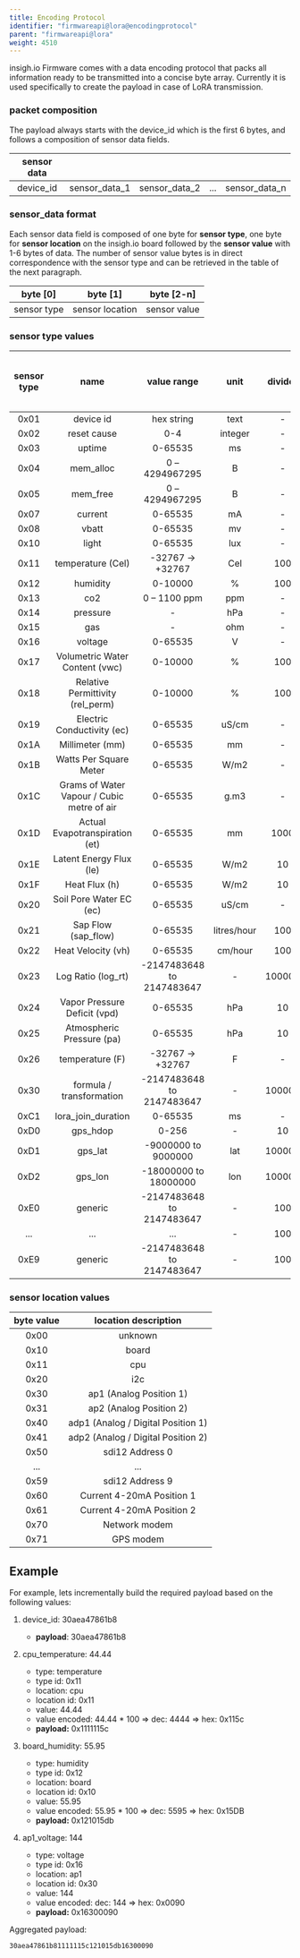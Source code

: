 ```yaml
---
title: Encoding Protocol
identifier: "firmwareapi@lora@encodingprotocol"
parent: "firmwareapi@lora"
weight: 4510
---
```


insigh.io Firmware comes with a data encoding protocol that packs all information ready to be transmitted into a concise byte array. Currently it is used specifically to create the payload in case of LoRA transmission.

### packet composition

The payload always starts with the device_id which is the first 6 bytes, and follows a composition of sensor data fields.

| sensor data |               |               |     |               |
| :---------: | :-----------: | :-----------: | :-: | :-----------: |
|  device_id  | sensor_data_1 | sensor_data_2 | ... | sensor_data_n |

### sensor_data format

Each sensor data field is composed of one byte for **sensor type**, one byte for **sensor location** on the insigh.io board followed by the **sensor value** with 1-6 bytes of data. The number of sensor value bytes is in direct correspondence with the sensor type and can be retrieved in the table of the next paragraph.

|  byte [0]   |    byte [1]     |  byte [2-n]  |
| :---------: | :-------------: | :----------: |
| sensor type | sensor location | sensor value |

### sensor type values

| sensor type |                    name                    |        value range        |    unit     | divider | sensor value number of bytes |
| :---------: | :----------------------------------------: | :-----------------------: | :---------: | :-----: | :--------------------------: |
|    0x01     |                 device id                  |        hex string         |    text     |    -    |           6 bytes            |
|    0x02     |                reset cause                 |            0-4            |   integer   |    -    |            1 byte            |
|    0x03     |                   uptime                   |          0-65535          |     ms      |    -    |           2 bytes            |
|    0x04     |                 mem_alloc                  |      0 – 4294967295       |      B      |    -    |           4 btyes            |
|    0x05     |                  mem_free                  |      0 – 4294967295       |      B      |    -    |           4 btyes            |
|    0x07     |                  current                   |          0-65535          |     mA      |    -    |           2 bytes            |
|    0x08     |                   vbatt                    |          0-65535          |     mv      |    -    |           2 bytes            |
|    0x10     |                   light                    |          0-65535          |     lux     |    -    |           2 bytes            |
|    0x11     |             temperature (Cel)              |     -32767 -> +32767      |     Cel     |   100   |           2 bytes            |
|    0x12     |                  humidity                  |          0-10000          |      %      |   100   |           2 bytes            |
|    0x13     |                    co2                     |       0 – 1100 ppm        |     ppm     |    -    |           2 btyes            |
|    0x14     |                  pressure                  |             -             |     hPa     |    -    |           4 bytes            |
|    0x15     |                    gas                     |             -             |     ohm     |    -    |           2 bytes            |
|    0x16     |                  voltage                   |          0-65535          |      V      |    -    |           2 bytes            |
|    0x17     |       Volumetric Water Content (vwc)       |          0-10000          |      %      |   100   |           2 bytes            |
|    0x18     |      Relative Permittivity (rel_perm)      |          0-10000          |      %      |   100   |           2 bytes            |
|    0x19     |         Electric Conductivity (ec)         |          0-65535          |    uS/cm    |    -    |           2 bytes            |
|    0x1A     |              Millimeter (mm)               |          0-65535          |     mm      |    -    |           2 bytes            |
|    0x1B     |           Watts Per Square Meter           |          0-65535          |    W/m2     |    -    |           2 bytes            |
|    0x1C     | Grams of Water Vapour / Cubic metre of air |          0-65535          |    g.m3     |    -    |           2 bytes            |
|    0x1D     |       Actual Evapotranspiration (et)       |          0-65535          |     mm      |  1000   |           2 bytes            |
|    0x1E     |          Latent Energy Flux (le)           |          0-65535          |    W/m2     |   10    |           2 bytes            |
|    0x1F     |               Heat Flux (h)                |          0-65535          |    W/m2     |   10    |           2 bytes            |
|    0x20     |          Soil Pore Water EC (ec)           |          0-65535          |    uS/cm    |    -    |           2 bytes            |
|    0x21     |            Sap Flow (sap_flow)             |          0-65535          | litres/hour |   100   |           2 bytes            |
|    0x22     |             Heat Velocity (vh)             |          0-65535          |   cm/hour   |   100   |           2 bytes            |
|    0x23     |             Log Ratio (log_rt)             | -2147483648 to 2147483647 |      -      | 100000  |           4 bytes            |
|    0x24     |        Vapor Pressure Deficit (vpd)        |          0-65535          |     hPa     |   10    |           2 bytes            |
|    0x25     |         Atmospheric Pressure (pa)          |          0-65535          |     hPa     |   10    |           2 bytes            |
|    0x26     |              temperature (F)               |     -32767 -> +32767      |      F      |    -    |           2 bytes            |
|    0x30     |          formula / transformation          | -2147483648 to 2147483647 |      -      | 100000  |           4 bytes            |
|    0xC1     |             lora_join_duration             |          0-65535          |     ms      |    -    |           2 bytes            |
|    0xD0     |                  gps_hdop                  |           0-256           |      -      |   10    |            1 byte            |
|    0xD1     |                  gps_lat                   |    -9000000 to 9000000    |     lat     | 100000  |           4 bytes            |
|    0xD2     |                  gps_lon                   |   -18000000 to 18000000   |     lon     | 100000  |           4 bytes            |
|    0xE0     |                  generic                   | -2147483648 to 2147483647 |      -      |   100   |           4 bytes            |
|     ...     |                    ...                     |            ...            |      -      |   100   |           4 bytes            |
|    0xE9     |                  generic                   | -2147483648 to 2147483647 |      -      |   100   |           4 bytes            |

### sensor location values

| byte value |        location description        |
| :--------: | :--------------------------------: |
|    0x00    |              unknown               |
|    0x10    |               board                |
|    0x11    |                cpu                 |
|    0x20    |                i2c                 |
|    0x30    |      ap1 (Analog Position 1)       |
|    0x31    |      ap2 (Analog Position 2)       |
|    0x40    | adp1 (Analog / Digital Position 1) |
|    0x41    | adp2 (Analog / Digital Position 2) |
|    0x50    |          sdi12 Address 0           |
|    ...     |                ...                 |
|    0x59    |          sdi12 Address 9           |
|    0x60    |     Current 4-20mA Position 1      |
|    0x61    |     Current 4-20mA Position 2      |
|    0x70    |           Network modem            |
|    0x71    |             GPS modem              |

## Example

For example, lets incrementally build the required payload based on the following values:

1. device_id: 30aea47861b8

   - **payload**: 30aea47861b8

1. cpu_temperature: 44.44

   - type: temperature
   - type id: 0x11
   - location: cpu
   - location id: 0x11
   - value: 44.44
   - value encoded: 44.44 \* 100 => dec: 4444 => hex: 0x115c
   - **payload:** 0x1111115c

1. board_humidity: 55.95

   - type: humidity
   - type id: 0x12
   - location: board
   - location id: 0x10
   - value: 55.95
   - value encoded: 55.95 \* 100 => dec: 5595 => hex: 0x15DB
   - **payload:** 0x121015db

1. ap1_voltage: 144

   - type: voltage
   - type id: 0x16
   - location: ap1
   - location id: 0x30
   - value: 144
   - value encoded: dec: 144 => hex: 0x0090
   - **payload:** 0x16300090

Aggregated payload:

```
30aea47861b81111115c121015db16300090
```
